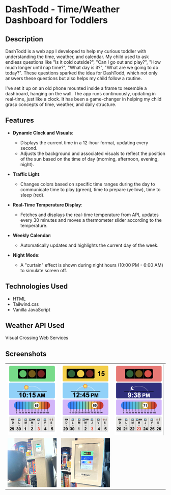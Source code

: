 # DashTodd - Time/Weather Dashboard for Toddlers

## Description

DashTodd is a web app I developed to help my curious toddler with understanding the time, weather, and calendar. My child used to ask endless questions like "Is it cold outside?", "Can I go out and play?", "How much longer until nap time?", "What day is it?", "What are we going to do today?". These questions sparked the idea for DashTodd, which not only answers these questions but also helps my child follow a routine.

I've set it up on an old phone mounted inside a frame to resemble a dashboard, hanging on the wall. The app runs continuously, updating in real-time, just like a clock. It has been a game-changer in helping my child grasp concepts of time, weather, and daily structure.

## Features

- **Dynamic Clock and Visuals**:
  - Displays the current time in a 12-hour format, updating every second.
  - Adjusts the background and associated visuals to reflect the position of the sun based on the time of day (morning, afternoon, evening, night).

- **Traffic Light**:
  - Changes colors based on specific time ranges during the day to communicate time to play (green), time to prepare (yellow), time to sleep (red).

- **Real-Time Temperature Display**:
  - Fetches and displays the real-time temperature from API, updates every 30 minutes and moves a thermometer slider according to the temperature.

- **Weekly Calendar**:
  - Automatically updates and highlights the current day of the week.

- **Night Mode**:
  - A "curtain" effect is shown during night hours (10:00 PM - 6:00 AM) to simulate screen off.

## Technologies Used

- HTML
- Tailwind.css
- Vanilla JavaScript

## Weather API Used
Visual Crossing Web Services

## Screenshots

<table>
  <tr>
    <td>
      <img src="./screenshots/morning.png" width="100%">
    </td>
    <td>
      <img src="./screenshots/noon.png" width="100%">
    </td>
    <td>
      <img src="./screenshots/night.png" width="100%">
    </td>
  </tr>
  <tr>
    <td>
      <img src="./screenshots/dashtodd-2.jpg" width="100%">
    </td>
    <td>
      <img src="./screenshots/dashtodd-1.jpg" width="100%">
    </td>
    <td>
    </td>
  </tr>
</table>
